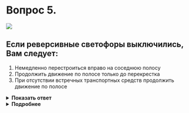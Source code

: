 # Вопрос 5.

![](https://s.drom.ru/i24227/pdd/tickets/2016/1542609019.jpg)

## Если реверсивные светофоры выключились, Вам следует:

1. Немедленно перестроиться вправо на соседнюю полосу
2. Продолжить движение по полосе только до перекрестка
3. При отсутствии встречных транспортных средств продолжить движение по полосе

<details>
<summary><b>Показать ответ</b></summary>
Правильный ответ: 1
</details>
<details>
<summary><b>Подробнее</b></summary>
При выключенных сигналах реверсивного светофора, который расположен над полосой, обозначенной с обеих сторон разметкой 1.9, въезд на эту полосу запрещён. Вам необходимо перестроиться на правую полосу.
(Пункт 6.7 ПДД, «Горизонтальная разметка»)
</details>